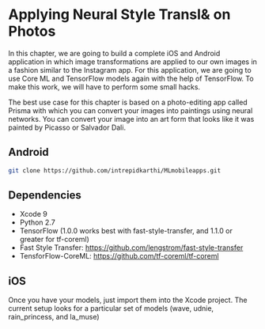 # Applying Neural Style Transl& on Photos 

In this chapter, we are going to build a complete iOS and Android application in which image transformations are applied to our own images in a fashion similar to the Instagram app. For this application, we are going to use Core ML and TensorFlow models again with the help of TensorFlow. To make this work, we will have to perform some small hacks. 

The best use case for this chapter is based on a photo-editing app called Prisma with which you can convert your images into paintings using neural networks. You can convert your image into an art form that looks like it was painted by Picasso or Salvador Dali. 



## Android
```bash
git clone https://github.com/intrepidkarthi/MLmobileapps.git
```

## Dependencies

* Xcode 9
* Python 2.7
* TensorFlow (1.0.0 works best with fast-style-transfer, and 1.1.0 or greater for tf-coreml)
* Fast Style Transfer: https://github.com/lengstrom/fast-style-transfer
* TensforFlow-CoreML: https://github.com/tf-coreml/tf-coreml


## iOS

Once you have your models, just import them into the Xcode project. The current setup looks for a particular set of models (wave, udnie, rain_princess, and la_muse)


